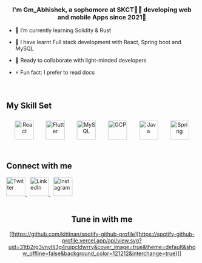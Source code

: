 ### <div align="center">I'm Gm_Abhishek, a sophomore at SKCT👨‍💻 developing web and mobile Apps since 2021🚀</div>  
  

- 🔭 I’m currently learning Solidity &#38; Rust 
  

- 🌱 I have learnt Full stack development with React, Spring boot and MySQL  
  

- 👫 Ready to collaborate with light-minded developers  
  

- ⚡ Fun fact: I prefer to read docs 
  

<br/>  


## My Skill Set  
<div align="center">  
<a href="https://reactjs.org/" target="_blank"><img style="margin: 10" src="https://profilinator.rishav.dev/skills-assets/react-original-wordmark.svg" alt="React" height="50" /></a> &nbsp;
<a href="https://flutter.dev/" target="_blank"><img style="margin: 10" src="https://profilinator.rishav.dev/skills-assets/flutterio-icon.svg" alt="Flutter" height="50" /></a> &nbsp; 
<a href="https://www.mysql.com/" target="_blank"><img style="margin: 10" src="https://profilinator.rishav.dev/skills-assets/mysql-original-wordmark.svg" alt="MySQL" height="50" /></a>  &nbsp;
<a href="https://cloud.google.com/" target="_blank"><img style="margin: 10" src="https://profilinator.rishav.dev/skills-assets/google_cloud-icon.svg" alt="GCP" height="50" /></a> &nbsp; 
<a href="https://www.java.com/" target="_blank"><img style="margin: 10" src="https://profilinator.rishav.dev/skills-assets/java-original-wordmark.svg" alt="Java" height="50" /></a>  &nbsp;
<a href="https://docs.spring.io/spring-framework/docs/3.0.x/reference/expressions.html#:~:text=The%20Spring%20Expression%20Language%20(SpEL,and%20basic%20string%20templating%20functionality." target="_blank"><img style="margin: 10" src="https://profilinator.rishav.dev/skills-assets/springio-icon.svg" alt="Spring" height="50" /></a>  
</div>  

<br/>  


## Connect with me  
<div align="left">
<a href="https://twitter.com/Gm_Abhishek_" target="_blank">
<img src="https://www.transparentpng.com/download/twitter/bird-twitter-socialmedia-icons-png-5.png" height="50" margin="10px" alt="Twitter" />
</a>&nbsp;
<a href="https://www.linkedin.com/in/gm-abhishek-a39348224" target="_blank">
<img  src="https://www.pngmart.com/files/21/Linkedin-In-Logo-PNG-Isolated-Photos.png"  height="50" margin="10px" alt="LinkedIn"/>
</a>&nbsp;
<a href="https://instagram.com/g.m_a.b.h.i.s.h.e.k" target="_blank">
<img src="https://gmabhishek.github.io/Images/Instagram.png"  height="50" margin="10px" alt="Instagram"/>
</a>  
</div>  


<br/>  

## <div align="center">Tune in with me</div>
  
<div align="center">
  <a href="https://spotify-github-profile.vercel.app/api/view.svg?uid=31tb2rg3vnytlj3g4rujpcldwrry&redirect=true][https://spotify-github-profile.vercel.app/api/view.svg?uid=31tb2rg3vnytlj3g4rujpcldwrry&cover_image=true&theme=default&show_offline=false&background_color=121212&interchange=true" /></a>

[[https://github.com/kittinan/spotify-github-profile][https://spotify-github-profile.vercel.app/api/view.svg?uid=31tb2rg3vnytlj3g4rujpcldwrry&cover_image=true&theme=default&show_offline=false&background_color=121212&interchange=true)]]

</div>  

<br/>  


